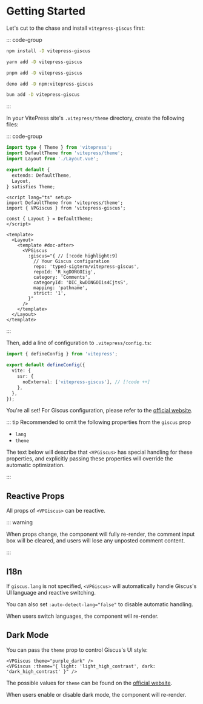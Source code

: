 # Getting Started

Let's cut to the chase and install `vitepress-giscus` first:

::: code-group

```sh [npm]
npm install -D vitepress-giscus
```

```sh [yarn]
yarn add -D vitepress-giscus
```

```sh [pnpm]
pnpm add -D vitepress-giscus
```

```sh [deno]
deno add -D npm:vitepress-giscus
```

```sh [bun]
bun add -D vitepress-giscus
```

:::

In your VitePress site's `.vitepress/theme` directory, create the following files:

::: code-group

```ts [index.ts]
import type { Theme } from 'vitepress';
import DefaultTheme from 'vitepress/theme';
import Layout from './Layout.vue';

export default {
  extends: DefaultTheme,
  Layout,
} satisfies Theme;
```

```vue [Layout.vue]
<script lang="ts" setup>
import DefaultTheme from 'vitepress/theme';
import { VPGiscus } from 'vitepress-giscus';

const { Layout } = DefaultTheme;
</script>

<template>
  <Layout>
    <template #doc-after>
      <VPGiscus
        :giscus="{ // [!code highlight:9]
          // Your Giscus configuration
          repo: 'typed-sigterm/vitepress-giscus',
          repoId: 'R_kgDONGOIig',
          category: 'Comments',
          categoryId: 'DIC_kwDONGOIis4CjtsS',
          mapping: 'pathname',
          strict: '1',
        }"
      />
    </template>
  </Layout>
</template>
```

:::

Then, add a line of configuration to `.vitepress/config.ts`:

```ts
import { defineConfig } from 'vitepress';

export default defineConfig({
  vite: {
    ssr: {
      noExternal: ['vitepress-giscus'], // [!code ++]
    },
  },
});
```

You're all set! For Giscus configuration, please refer to the [official website](https://giscus.app/).

::: tip Recommended to omit the following properties from the `giscus` prop

- `lang`
- `theme`

The text below will describe that `<VPGiscus>` has special handling for these properties, and explicitly passing these properties will override the automatic optimization.

:::

## Reactive Props

All props of `<VPGiscus>` can be reactive.

::: warning

When props change, the component will fully re-render, the comment input box will be cleared, and users will lose any unposted comment content.

:::

## I18n

If `giscus.lang` is not specified, `<VPGiscus>` will automatically handle Giscus's UI language and reactive switching.

You can also set `:auto-detect-lang="false"` to disable automatic handling.

When users switch languages, the component will re-render.

## Dark Mode

You can pass the `theme` prop to control Giscus's UI style:

```vue
<VPGiscus theme="purple_dark" />
<VPGiscus :theme="{ light: 'light_high_contrast', dark: 'dark_high_contrast' }" />
```

The possible values for `theme` can be found on the [official website](https://giscus.app/).

When users enable or disable dark mode, the component will re-render.
